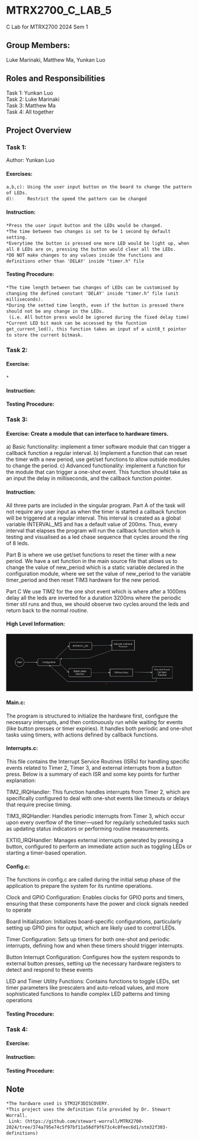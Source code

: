 # MTRX2700_C_LAB_5
C Lab for MTRX2700 2024 Sem 1
## Group Members:
Luke Marinaki, Matthew Ma, Yunkan Luo
## Roles and Responsibilities
Task 1: Yunkan Luo\
Task 2: Luke Marinaki\
Task 3: Matthew Ma\
Task 4: All together
## Project Overview
### Task 1:
Author: Yunkan Luo
#### Exercises:
    a,b,c): Using the user input button on the board to change the pattern of LEDs.
    d):     Restrict the speed the pattern can be changed
#### Instruction:
    *Press the user input button and the LEDs would be changed.
    *The time between two changes is set to be 1 second by default setting.
    *Everytime the button is pressed one more LED would be light up, when all 8 LEDs are on, pressing the button would clear all the LEDs.
    *DO NOT make changes to any values inside the functions and definitions other than 'DELAY' inside "timer.h" file
#### Testing Procedure:
    *The time length between two changes of LEDs can be customised by changing the defined constant 'DELAY' inside "timer.h" file (unit milliseconds).
    *During the setted time length, even if the button is pressed there should not be any change in the LEDs.
     (i.e. All button press would be ignored during the fixed delay time)
    *Current LED bit mask can be accessed by the fucntion get_current_led(), this function takes an input of a uint8_t pointer to store the current bitmask.
    
### Task 2:
#### Exercise:
    *
#### Instruction:
    
#### Testing Procedure:
    
### Task 3:
#### Exercise:  Create a module that can interface to hardware timers. 

a) Basic functionality: implement a timer software module that can trigger a callback function a regular interval. 
b) Implement a function that can reset the timer with a new period, use get/set functions to allow outside modules to change the period.
c) Advanced functionality: implement a function for the module that can trigger a one-shot event. This function should take as an input the delay in milliseconds, and the callback function pointer.
    
#### Instruction:
All three parts are included in the singular program.
Part A of the task will not require any user input as when the timer is started a callback function will be triggered at 
a regular interval. This interval is created as a global variable INTERVAL_MS and has a default value of 200ms. Thus,        every interval that elapses the program will run the callback function which is testing and visualised as a led chase        sequence that cycles around the ring of 8 leds.
    
Part B is where we use get/set functions to reset the timer with a new period. We have a set function in the main source     file that allows us to change the value of new_period which is a static variable declared in the configuration module,       where we set the value of new_period to the variable timer_period and then reset TIM3 hardware for the new period.
    
Part C  We use TIM2 for the one shot event which is where after a 1000ms delay all the leds are inverted for a duration      3200ms where the periodic timer stil runs and thus, we should observe two cycles around the leds and return back to the      normal routine.
    
#### High Level Information: 
![Alt Text](/images/Task3.png "Function Flowchart")    
#### Main.c:
The program is structured to initialize the hardware first, configure the necessary interrupts, and then continuously        run while waiting for events (like button presses or timer expiries). It handles both periodic and one-shot tasks using      timers, with actions defined by callback functions. 

#### Interrupts.c:
This file contains the Interrupt Service Routines (ISRs) for handling specific events related to Timer 2, Timer 3, and       external interrupts from a button press. Below is a summary of each ISR and some key points for further explanation:

TIM2_IRQHandler: This function handles interrupts from Timer 2, which are specifically configured to deal with one-shot      events like timeouts or delays that require precise timing.

TIM3_IRQHandler: Handles periodic interrupts from Timer 3, which occur upon every overflow of the timer—used for             regularly scheduled tasks such as updating status indicators or performing routine measurements.

EXTI0_IRQHandler: Manages external interrupts generated by pressing a button, configured to perform an immediate action      such as toggling LEDs or starting a timer-based operation.

#### Config.c:
The functions in config.c are called during the initial setup phase of the application to prepare the system for its         runtime operations. 
    
Clock and GPIO Configuration:
Enables clocks for GPIO ports and timers, ensuring that these components have the power and clock signals needed to          operate
    
Board Initialization:
Initializes board-specific configurations, particularly setting up GPIO pins for output, which are likely used to            control LEDs.
    
Timer Configuration:
Sets up timers for both one-shot and periodic interrupts, defining how and when these timers should trigger interrupts.
    
Button Interrupt Configuration:
Configures how the system responds to external button presses, setting up the necessary hardware registers to detect and     respond to these events
    
LED and Timer Utility Functions:
Contains functions to toggle LEDs, set timer parameters like prescalers and auto-reload values, and more sophisticated       functions to handle complex LED patterns and timing operations
    
#### Testing Procedure:
    
### Task 4:
#### Exercise:
    
#### Instruction:
    
#### Testing Procedure:
    
## Note
    *The hardware used is STM32F3DISCOVERY.
    *This project uses the definition file provided by Dr. Stewart Worrall. 
     Link: (https://github.com/stewart-worrall/MTRX2700-2024/tree/374a795e74c5f97bf11a56df9f673c4c0feec6d1/stm32f303-definitions)
